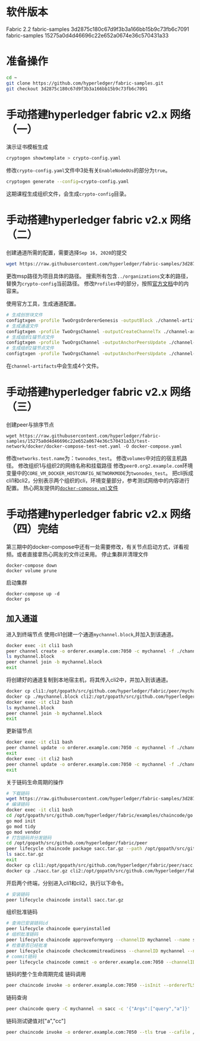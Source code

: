 # 软件版本
Fabric 2.2
fabric-samples 3d2875c180c67d9f3b3a166bb15b9c73fb6c7091
fabric-samples 15275a0d4d46696c22e652a0674e36c570431a33
# 准备操作
``` bash
cd ~
git clone https://github.com/hyperledger/fabric-samples.git
git checkout 3d2875c180c67d9f3b3a166bb15b9c73fb6c7091
```
# 手动搭建hyperledger fabric v2.x 网络（一）
演示证书模板生成
``` bash
cryptogen showtemplate > crypto-config.yaml
```
修改`crypto-config.yaml`文件中3处有关`EnableNodeOUs`的部分为`true`。
``` bash
cryptogen generate --config=crypto-config.yaml
```
这期课程生成组织文件，会生成`crypto-config`目录。

# 手动搭建hyperledger fabric v2.x 网络（二）
创建通道所需的配置，需要选择`Sep 16, 2020`的提交
``` bash
wget https://raw.githubusercontent.com/hyperledger/fabric-samples/3d2875c180c67d9f3b3a166bb15b9c73fb6c7091/test-network/configtx/configtx.yaml
```
更改msp路径为项目具体的路径。
搜索所有包含`../organizations`文本的路径，替换为`crypto-config`当前路径。
修改`Profiles`中的部分，按照[官方文档](https://hyperledger-fabric.readthedocs.io/zh_CN/latest/create_channel/create_channel_config.html#profiles)中的内容来。

使用官方工具，生成通道配置。
``` bash
# 生成创世块文件
configtxgen -profile TwoOrgsOrdererGenesis -outputBlock ./channel-artifacts/genesis.block -channelID fabric-channel
# 生成通道文件
configtxgen -profile TwoOrgsChannel -outputCreateChannelTx ./channel-artifacts/channel.tx -channelID mychannel
# 生成组织1锚节点文件
configtxgen -profile TwoOrgsChannel -outputAnchorPeersUpdate ./channel-artifacts/OrglMSPanchors.tx -channelID mychannel -asOrg Org1MSP
# 生成组织2锚节点文件
configtxgen -profile TwoOrgsChannel -outputAnchorPeersUpdate ./channel-artifacts/Org2MSPanchors.tx -channelID mychannel -asOrg Org2MSP
```
在`channel-artifacts`中会生成4个文件。

# 手动搭建hyperledger fabric v2.x 网络（三）
创建peer与排序节点
```
wget https://raw.githubusercontent.com/hyperledger/fabric-samples/15275a0d4d46696c22e652a0674e36c570431a33/test-network/docker/docker-compose-test-net.yaml -O docker-compose.yaml
```
修改`networks.test.name`为：`twonodes_test`。
修改`volumes`中对应的宿主机路径。
修改组织1与组织2的网络名称和挂载路径
修改`peer0.org2.example.com`环境变量中的`CORE_VM_DOCKER_HOSTCONFIG_NETWORKMODE`为`twonodes_test`。
把cli拆成cli1和cli2，分别表示两个组织的cli，环境变量部分，参考测试网络中的内容进行配置。
热心网友提供的[`docker-compose.yml`文件](https://www.godzhang.top/archives/dockcer-composeyaml-wen-jian)
<!-- 存疑 -->

# 手动搭建hyperledger fabric v2.x 网络（四）完结
第三期中的docker-compose中还有一处需要修改，有关节点启动方式，详看视频。或者直接拿热心网友的文件过来用。
停止集群并清理文件
```
docker-compose down
docker volume prune
```
启动集群
```
docker-compose up -d
docker ps
```
## 加入通道
进入到终端节点
使用cli1创建一个通道`mychannel.block`,并加入到该通道。
``` bash
docker exec -it cli1 bash
peer channel create -o orderer.example.com:7050 -c mychannel -f ./channel-artifacts/channel.tx --tls true --cafile /opt/gopath/src/github.com/hyperledger/fabric/peer/crypto/ordererOrganizations/example.com/msp/tlscacerts/tlsca.example.com-cert.pem
ls mychannel.block
peer channel join -b mychannel.block
exit
```
将创建好的通道复制到本地宿主机，将其传入cli2中，并加入到该通道。
``` bash
docker cp cli1:/opt/gopath/src/github.com/hyperledger/fabric/peer/mychannel.block ./
docker cp ./mychannel.block cli2:/opt/gopath/src/github.com/hyperledger/fabric/peer/mychannel.block
docker exec -it cli2 bash
ls mychannel.block
peer channel join -b mychannel.block
exit
```
更新锚节点
``` bash
docker exec -it cli1 bash
peer channel update -o orderer.example.com:7050 -c mychannel -f ./channel-artifacts/OrglMSPanchors.tx --tls --cafile /opt/gopath/src/github.com/hyperledger/fabric/peer/crypto/ordererOrganizations/example.com/orderers/orderer.example.com/msp/tlscacerts/tlsca.example.com-cert.pem
exit
docker exec -it cli2 bash
peer channel update -o orderer.example.com:7050 -c mychannel -f ./channel-artifacts/Org2MSPanchors.tx --tls --cafile /opt/gopath/src/github.com/hyperledger/fabric/peer/crypto/ordererOrganizations/example.com/orderers/orderer.example.com/msp/tlscacerts/tlsca.example.com-cert.pem
exit
```
关于链码生命周期的操作
``` bash
# 下载链码
wget https://raw.githubusercontent.com/hyperledger/fabric-samples/3d2875c180c67d9f3b3a166bb15b9c73fb6c7091/chaincode/sacc/sacc.go -O chaincode/go/sacc.go
# 编译链码
docker exec -it cli1 bash
cd /opt/gopath/src/github.com/hyperledger/fabric/examples/chaincode/go
go mod init
go mod tidy
go mod vendor
# 打包链码并分发链码
cd /opt/gopath/src/github.com/hyperledger/fabric/peer
peer lifecycle chaincode package sacc.tar.gz --path /opt/gopath/src/github.com/hyperledger/fabric/examples/chaincode/go/ --label sacc_1
ls sacc.tar.gz
exit
docker cp cli1:/opt/gopath/src/github.com/hyperledger/fabric/peer/sacc.tar.gz ./
docker cp ./sacc.tar.gz cli2:/opt/gopath/src/github.com/hyperledger/fabric/peer/sacc.tar.gz
```
开启两个终端，分别进入cli1和cli2，执行以下命令。
``` bash
# 安装链码
peer lifecycle chaincode install sacc.tar.gz
```
组织批准链码
``` bash
# 查询已安装链码id
peer lifecycle chaincode queryinstalled
# 组织批准链码
peer lifecycle chaincode approveformyorg --channelID mychannel --name sacc --version 1.0 --init-required --package-id sacc_1:5970aafc8e84ea61640bc2d52edc760e691b18d51509a3eb9af12bd8de6de418 --sequence 1 --tls true --cafile /opt/gopath/src/github.com/hyperledger/fabric/peer/crypto/ordererOrganizations/example.com/orderers/orderer.example.com/msp/tlscacerts/tlsca.example.com-cert.pem
# 检查是否已经批准
peer lifecycle chaincode checkcommitreadiness --channelID mychannel --name sacc --version 1.0 --init-required --sequence 1 --tls true --cafile /opt/gopath/src/github.com/hyperledger/fabric/peer/crypto/ordererOrganizations/example.com/orderers/orderer.example.com/msp/tlscacerts/tlsca.example.com-cert.pem --output json
# commit链码
peer lifecycle chaincode commit -o orderer.example.com:7050 --channelID mychannel --name sacc --version 1.0 --sequence 1 --init-required --tls true --cafile /opt/gopath/src/github.com/hyperledger/fabric/peer/crypto/ordererOrganizations/example.com/orderers/orderer.example.com/msp/tlscacerts/tlsca.example.com-cert.pem --peerAddresses peer0.org1.example.com:7051 --tlsRootCertFiles /opt/gopath/src/github.com/hyperledger/fabric/peer/crypto/peerOrganizations/org1.example.com/peers/peer0.org1.example.com/tls/ca.crt --peerAddresses peer0.org2.example.com:9051 --tlsRootCertFiles /opt/gopath/src/github.com/hyperledger/fabric/peer/crypto/peerOrganizations/org2.example.com/peers/peer0.org2.example.com/tls/ca.crt
```
链码的整个生命周期完成
链码调用
``` bash
peer chaincode invoke -o orderer.example.com:7050 --isInit --ordererTLSHostnameOverride orderer.example.com --tls true --cafile /opt/gopath/src/github.com/hyperledger/fabric/peer/crypto/ordererOrganizations/example.com/orderers/orderer.example.com/msp/tlscacerts/tlsca.example.com-cert.pem -C mychannel -n sacc --peerAddresses peer0.org1.example.com:7051 --tlsRootCertFiles /opt/gopath/src/github.com/hyperledger/fabric/peer/crypto/peerOrganizations/org1.example.com/peers/peer0.org1.example.com/tls/ca.crt --peerAddresses peer0.org2.example.com:9051 --tlsRootCertFiles /opt/gopath/src/github.com/hyperledger/fabric/peer/crypto/peerOrganizations/org2.example.com/peers/peer0.org2.example.com/tls/ca.crt -c '{"Args":["a","bb"]}'
```
链码查询
``` bash
peer chaincode query -C mychannel -n sacc -c '{"Args":["query","a"]}'
```
链码测试键值对["a","cc"]
``` bash
peer chaincode invoke -o orderer.example.com:7050 --tls true --cafile /opt/gopath/src/github.com/hyperledger/fabric/peer/crypto/ordererOrganizations/example.com/orderers/orderer.example.com/msp/tlscacerts/tlsca.example.com-cert.pem -C mychannel -n sacc --peerAddresses peer0.org1.example.com:7051 --tlsRootCertFiles /opt/gopath/src/github.com/hyperledger/fabric/peer/crypto/peerOrganizations/org1.example.com/peers/peer0.org1.example.com/tls/ca.crt --peerAddresses peer0.org2.example.com:9051 --tlsRootCertFiles /opt/gopath/src/github.com/hyperledger/fabric/peer/crypto/peerOrganizations/org2.example.com/peers/peer0.org2.example.com/tls/ca.crt -c '{"Args":["set","a","cc"]}'
```